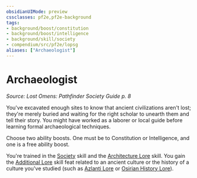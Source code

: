 ```yaml
---
obsidianUIMode: preview
cssclasses: pf2e,pf2e-background
tags:
- background/boost/constitution
- background/boost/intelligence
- background/skill/society
- compendium/src/pf2e/lopsg
aliases: ["Archaeologist"]
---
```

# Archaeologist
*Source: Lost Omens: Pathfinder Society Guide p. 8*  

You've excavated enough sites to know that ancient civilizations aren't lost; they're merely buried and waiting for the right scholar to unearth them and tell their story. You might have worked as a laborer or local guide before learning formal archaeological techniques.

Choose two ability boosts. One must be to Constitution or Intelligence, and one is a free ability boost.

You're trained in the [Society](compendium/skills.md#Society) skill and the [Architecture Lore](compendium/skills.md#Lore) skill. You gain the [Additional Lore](compendium/feats/additional-lore.md) skill feat related to an ancient culture or the history of a culture you've studied (such as [Azlanti Lore](compendium/skills.md#Lore) or [Osirian History Lore](compendium/skills.md#Lore)).